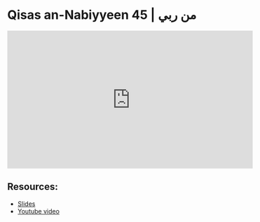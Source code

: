 # Qisas an-Nabiyyeen 45 | من ربي

<iframe width="560" height="315" src="https://www.youtube-nocookie.com/embed/yZmbWTep9mg?start=0" frameborder="0" allow="accelerometer; autoplay; encrypted-media; gyroscope; picture-in-picture" allowfullscreen="allowfullscreen"></iframe><BR>



## Resources:
- [Slides](https://github.com/arshare/resources_balagha_pdfs)
- [Youtube video](yZmbWTep9mg)
